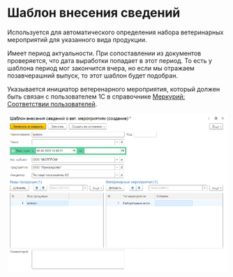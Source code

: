 # Шаблон внесения сведений

Используется для автоматического определения набора ветеринарных мероприятий для указанного вида продукции.

Имеет период актуальности. При сопоставлении из документов проверяется, что дата выработки попадает в этот период. То есть у шаблона период мог закончится вчера, но если мы отражаем позавчерашний выпуск, то этот шаблон будет подобран.

Указывается инициатор ветеренарного мероприятия, который должен быть связан с пользователем 1С в справочнике [Меркурий: Соответствии пользователей](../../ConfiguringIntegration/MercuryReferencesCorrespondences/UsersCorrespondences.md).

[![1][1]][1]

[1]: TemplateForEnteringInformation.assets/1.png
